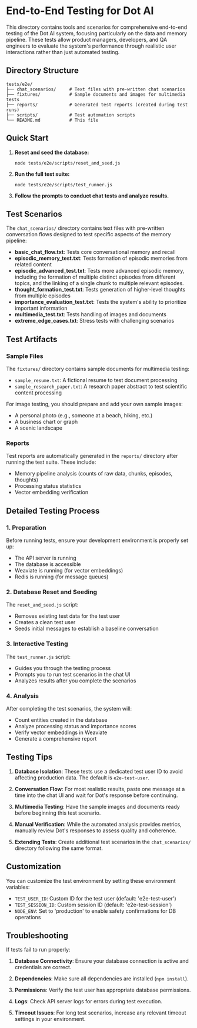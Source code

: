 # End-to-End Testing for Dot AI

This directory contains tools and scenarios for comprehensive end-to-end testing of the Dot AI system, focusing particularly on the data and memory pipeline. These tests allow product managers, developers, and QA engineers to evaluate the system's performance through realistic user interactions rather than just automated testing.

## Directory Structure

```
tests/e2e/
├── chat_scenarios/     # Text files with pre-written chat scenarios
├── fixtures/           # Sample documents and images for multimedia tests
├── reports/            # Generated test reports (created during test runs)
├── scripts/            # Test automation scripts
└── README.md           # This file
```

## Quick Start

1. **Reset and seed the database:**
   ```
   node tests/e2e/scripts/reset_and_seed.js
   ```

2. **Run the full test suite:**
   ```
   node tests/e2e/scripts/test_runner.js
   ```

3. **Follow the prompts to conduct chat tests and analyze results.**

## Test Scenarios

The `chat_scenarios/` directory contains text files with pre-written conversation flows designed to test specific aspects of the memory pipeline:

- **basic_chat_flow.txt**: Tests core conversational memory and recall
- **episodic_memory_test.txt**: Tests formation of episodic memories from related content
- **episodic_advanced_test.txt**: Tests more advanced episodic memory, including the formation of multiple distinct episodes from different topics, and the linking of a single chunk to multiple relevant episodes.
- **thought_formation_test.txt**: Tests generation of higher-level thoughts from multiple episodes
- **importance_evaluation_test.txt**: Tests the system's ability to prioritize important information
- **multimedia_test.txt**: Tests handling of images and documents
- **extreme_edge_cases.txt**: Stress tests with challenging scenarios

## Test Artifacts

### Sample Files

The `fixtures/` directory contains sample documents for multimedia testing:
- `sample_resume.txt`: A fictional resume to test document processing
- `sample_research_paper.txt`: A research paper abstract to test scientific content processing

For image testing, you should prepare and add your own sample images:
- A personal photo (e.g., someone at a beach, hiking, etc.)
- A business chart or graph
- A scenic landscape

### Reports

Test reports are automatically generated in the `reports/` directory after running the test suite. These include:
- Memory pipeline analysis (counts of raw data, chunks, episodes, thoughts)
- Processing status statistics
- Vector embedding verification

## Detailed Testing Process

### 1. Preparation

Before running tests, ensure your development environment is properly set up:
- The API server is running
- The database is accessible
- Weaviate is running (for vector embeddings)
- Redis is running (for message queues)

### 2. Database Reset and Seeding

The `reset_and_seed.js` script:
- Removes existing test data for the test user
- Creates a clean test user
- Seeds initial messages to establish a baseline conversation

### 3. Interactive Testing

The `test_runner.js` script:
- Guides you through the testing process
- Prompts you to run test scenarios in the chat UI
- Analyzes results after you complete the scenarios

### 4. Analysis

After completing the test scenarios, the system will:
- Count entities created in the database
- Analyze processing status and importance scores
- Verify vector embeddings in Weaviate
- Generate a comprehensive report

## Testing Tips

1. **Database Isolation**: These tests use a dedicated test user ID to avoid affecting production data. The default is `e2e-test-user`.

2. **Conversation Flow**: For most realistic results, paste one message at a time into the chat UI and wait for Dot's response before continuing.

3. **Multimedia Testing**: Have the sample images and documents ready before beginning this test scenario.

4. **Manual Verification**: While the automated analysis provides metrics, manually review Dot's responses to assess quality and coherence.

5. **Extending Tests**: Create additional test scenarios in the `chat_scenarios/` directory following the same format.

## Customization

You can customize the test environment by setting these environment variables:
- `TEST_USER_ID`: Custom ID for the test user (default: 'e2e-test-user')
- `TEST_SESSION_ID`: Custom session ID (default: 'e2e-test-session')
- `NODE_ENV`: Set to 'production' to enable safety confirmations for DB operations

## Troubleshooting

If tests fail to run properly:

1. **Database Connectivity**: Ensure your database connection is active and credentials are correct.

2. **Dependencies**: Make sure all dependencies are installed (`npm install`).

3. **Permissions**: Verify the test user has appropriate database permissions.

4. **Logs**: Check API server logs for errors during test execution.

5. **Timeout Issues**: For long test scenarios, increase any relevant timeout settings in your environment. 